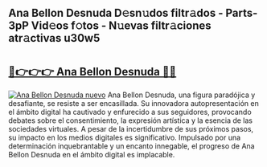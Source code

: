 ## Ana Bellon Desnuda D𝚎sn𝚞dos filtr𝚊dos - Parts-3pP Vid𝚎os f𝚘tos - N𝚞evas filtr𝚊ciones atr𝚊ctivas u30w5

# <h2><a href="http://mb9plf.tromn.icu/?c=Ana+Bellon+Desnuda">🔗👉👉👉 Ana Bellon Desnuda 🔗🔗</a></h2>

[![Ana Bellon Desnuda nuevo](https://i.imgur.com/pEAQMta.gif)](http://mb9plf.tromn.icu/?c=Ana+Bellon+Desnuda)
Ana Bellon Desnuda, una figura paradójica y desafiante, se resiste a ser encasillada. Su innovadora autopresentación en el ámbito digital ha cautivado y enfurecido a sus seguidores, provocando debates sobre el consentimiento, la expresión artística y la esencia de las sociedades virtuales. A pesar de la incertidumbre de sus próximos pasos, su impacto en los medios digitales es significativo. Impulsado por una determinación inquebrantable y un encanto innegable, el progreso de Ana Bellon Desnuda en el ámbito digital es implacable.
